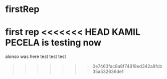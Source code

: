 # firstRep
first rep
<<<<<<< HEAD
KAMIL PECELA is testing now
=======

alonso was here test test test
>>>>>>> 0e7463fac8a8f74818ed342a8fcb35a532636de1
